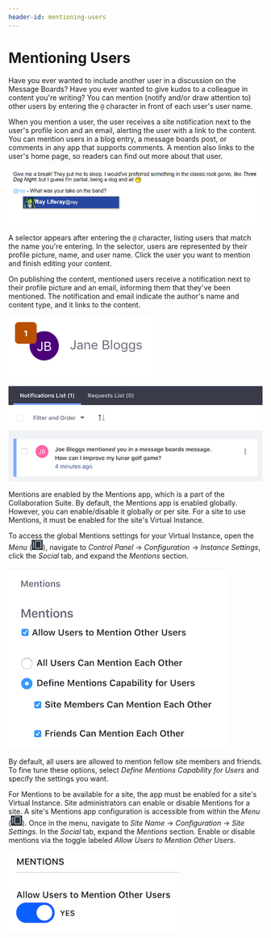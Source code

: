 ```yaml
---
header-id: mentioning-users
---
```


# Mentioning Users

Have you ever wanted to include another user in a discussion on the Message
Boards? Have you ever wanted to give kudos to a colleague in content you're
writing? You can mention (notify and/or draw attention to) other users by 
entering the `@` character in front of each user's user name. 

When you mention a user, the user receives a site notification next to the
user's profile icon and an email, alerting the user with a link to the content.
You can mention users in a blog entry, a message boards post, or comments in any 
app that supports comments. A mention also links to the user's home page, so 
readers can find out more about that user. 

![Figure 1: As you enter a user name after the `@` character, links to users that match the text you enter are displayed. Select the user you want to mention and publish your content.](../../../images/mentions-at-mention-menu.png)

A selector appears after entering the `@` character, listing users that match 
the name you're entering. In the selector, users are represented by their 
profile picture, name, and user name. Click the user you want to mention and 
finish editing your content. 

On publishing the content, mentioned users receive a notification next to their 
profile picture and an email, informing them that they've been mentioned. The 
notification and email indicate the author's name and content type, and it links 
to the content. 

![Figure 2: The number of notifications a user has appear in a badge on the user's profile.](../../../images/mentions-count-near-profile-image.png)

![Figure 3: When you click the notifications number next to your profile picture, your Notifications List appears.](../../../images/mentions-notification-list.png)

Mentions are enabled by the Mentions app, which is a part of the Collaboration 
Suite. By default, the Mentions app is enabled globally. However, you can 
enable/disable it globally or per site. For a site to use Mentions, it must be 
enabled for the site's Virtual Instance. 

To access the global Mentions settings for your Virtual Instance, open the 
*Menu*
(![Menu](../../../images/icon-menu.png)), navigate to *Control Panel* &rarr;
*Configuration* &rarr; *Instance Settings*, click the *Social* tab, and expand
the *Mentions* section. 

![Figure 4: From Instance Settings in the Control Panel, you can enable or disable the Mentions feature for all of the Virtual Instance's sites.](../../../images/mentions-global-instance-setting.png)

By default, all users are allowed to mention fellow site members and friends. To 
fine tune these options, select *Define Mentions Capability for Users* and 
specify the settings you want. 

For Mentions to be available for a site, the app must be enabled for a site's 
Virtual Instance. Site administrators can enable or disable Mentions for a site. 
A site's Mentions app configuration is accessible from
within the *Menu* 
(![Menu](../../../images/icon-menu.png)). Once in the menu,
navigate to *Site Name* &rarr; *Configuration* &rarr; *Site Settings*. In the
*Social* tab, expand the *Mentions* section. Enable or disable mentions via the 
toggle labeled *Allow Users to Mention Other Users*. 

![Figure 5: Mentions can also be enabled or disabled per site.](../../../images/mentions-site-setting.png)
